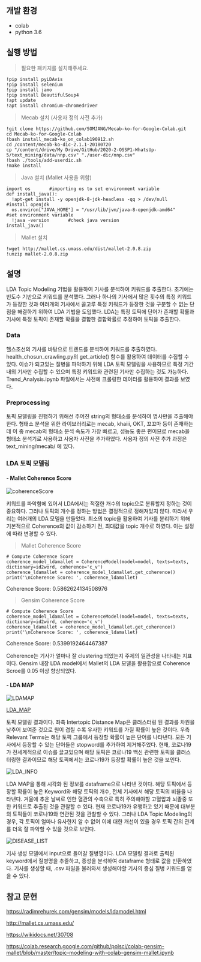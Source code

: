 ## 개발 환경
- colab
- python 3.6

## 실행 방법
> 필요한 패키지를 설치해주세요. 
```
!pip install pyLDAvis
!pip install selenium
!pip install jamo
!pip install BeautifulSoup4
!apt update
!apt install chromium-chromedriver 
```

> Mecab 설치 (사용자 정의 사전 추가) 
```
!git clone https://github.com/SOMJANG/Mecab-ko-for-Google-Colab.git
cd Mecab-ko-for-Google-Colab
!bash install_mecab-ko_on_colab190912.sh
cd /content/mecab-ko-dic-2.1.1-20180720
cp "/content/drive/My Drive/GitHub/2020-2-OSSP1-WhatsUp-5/text_mining/data/nnp.csv" "./user-dic/nnp.csv"
!bash ./tools/add-userdic.sh
!make install
```

> Java 설치 (Mallet 사용을 위함) 
```
import os       #importing os to set environment variable
def install_java():
  !apt-get install -y openjdk-8-jdk-headless -qq > /dev/null      #install openjdk
  os.environ["JAVA_HOME"] = "/usr/lib/jvm/java-8-openjdk-amd64"     #set environment variable
  !java -version       #check java version
install_java()
```

> Mallet 설치
```
!wget http://mallet.cs.umass.edu/dist/mallet-2.0.8.zip
!unzip mallet-2.0.8.zip
```

## 설명

LDA Topic Modeling 기법을 활용하여 기사를 분석하여 키워드를 추출한다. 초기에는 빈도수 기반으로 키워드를 분석했다. 그러나 하나의 기사에서 많은 횟수의 특정 키워드가 등장한 것과 여러개의 기사에서 골고루 특정 키워드가 등장한 것을 구분할 수 없는 단점을 해결하기 위하여 LDA 기법을 도입했다. LDA는 특정 토픽에 단어가 존재할 확률과 기사에 특정 토픽이 존재할 확률을 결합한 결합확률로 추정하여 토픽을 추출한다.


### Data
헬스조선의 기사를 바탕으로 트렌드를 분석하여 키워드를 추출하였다. health_chosun_crawling.py의 get_article() 함수를 활용하여 데이터를 수집할 수 있다.
이슈가 되고있는 질병을 파악하기 위해 LDA 토픽 모델링을 사용하므로 특정 기간 내의 기사만 수집할 수 있으며 특정 키워드와 관련된 기사만 수집하는 것도 가능하다.
Trend_Analysis.ipynb 파일에서는 사전에 크롤링한 데이터를 활용하여 결과를 보였다.


### Preprocessing
토픽 모델링을 진행하기 위해선 주어진 string의 형태소를 분석하여 명사만을 추출해야한다. 형태소 분석을 위한 라이브러리로는 mecab, khaiii, OKT, 꼬꼬마 등이 존재하는데
이 중 mecab의 형태소 분석 속도가 가장 빠르고, 성능도 좋은 편이므로 mecab을 형태소 분석기로 사용하고 사용자 사전을 추가하였다. 사용자 정의 사전 추가 과정은  text_mining/mecab/ 에 있다.


### LDA 토픽 모델링
#### - Mallet Coherence Score
<p>

![coherenceScore](https://csid-dgu.github.io/2020-2-OSSP1-WhatsUp-5/text_mining/output/coherence_values.png "Mallet Coherence Score")

키워드를 파악함에 있어서 LDA에서는 적절한 개수의 topic으로 분류할지 정하는 것이 중요하다. 그러나 토픽의 개수를 정하는 방법은 결정적으로 정해져있지 않다. 따라서 우리는 여러개의 LDA 모델을 만들었다. 최소의 topic을 활용하여 기사를 분리하기 위해 기본적으로 Coherence의 값이 감소하기 전, 최대값을 topic 개수로 하였다. 이는 설정에 따라 변경할 수 있다. <p>


> Mallet Coherence Score
```
# Compute Coherence Score
coherence_model_ldamallet = CoherenceModel(model=model, texts=texts, dictionary=id2word, coherence='c_v')
coherence_ldamallet = coherence_model_ldamallet.get_coherence()
print('\nCoherence Score: ', coherence_ldamallet)
```

Coherence Score:  0.5862624134508976

> Gensim Coherence Score
```
# Compute Coherence Score
coherence_model_ldamallet = CoherenceModel(model=model, texts=texts, dictionary=id2word, coherence='c_v')
coherence_ldamallet = coherence_model_ldamallet.get_coherence()
print('\nCoherence Score: ', coherence_ldamallet)
```

Coherence Score:  0.5399192464467387


Coherence는 기사가 얼마나 잘 clustering 되었는지 주제의 일관성을 나타내는 지표이다. Gensim 내장 LDA model에서 Mallet의 LDA 모델을 활용함으로
Coherence Scroe를 0.05 이상 향상되었다.

#### - LDA MAP
![LDAMAP](https://csid-dgu.github.io/2020-2-OSSP1-WhatsUp-5/text_mining/img/ldamap.png "ldamap")

[LDA_MAP](https://csid-dgu.github.io/2020-2-OSSP1-WhatsUp-5/text_mining/output/LDA_Map.html "lda") 
<p>토픽 모델링 결과이다. 좌측 Intertopic Distance Map은 클러스터링 된 결과를 차원을 낮추어 보여준 것으로 원이 겹칠 수록 유사한 키워드를 가질 확률이 높은 것이다.
우측 Relevant Terms는 해당 토픽 그룹에서 등장할 확률이 높은 단어를 나타낸다. 모든 기사에서 등장할 수 있는 단어들은 stopword를 추가하여 제거해주었다. 현재, 코로나19가 전세계적으로 이슈를 끌고있으며 해당 토픽은 코로나19 백신 관련한 토픽을 클러스터링한 결과이므로 해당 토픽에서는 코로나19가 등장할 확률이 높은 것을 보인다.

![LDA_INFO](https://csid-dgu.github.io/2020-2-OSSP1-WhatsUp-5/text_mining/img/lda_info.png "lda_info")
<p>LDA MAP을 통해 시각화 된 정보를 dataframe으로 나타낸 것이다. 해당 토픽에서 등장할 확률이 높은 Keyword와 해당 토픽의 개수, 전체 기사에서 해당 토픽의 비율을 나타낸다.
겨울에 추운 날씨로 인한 혈관의 수축으로 특히 주의해야할 고혈압과 뇌졸중 또한 키워드로 추출된 것을 관찰할 수 있다. 현재 코로나19가 유행하고 있기 때문에 대부분의 토픽들이 코로나19와 연관된 것을 관찰할 수 있다. 그러나 LDA Topic Modeling의 경우, 각 토픽이 얼마나 유사한지 알 수 없어 이에 대한 개선이 있을 경우 토픽 간의 관계를 더욱 잘 파악할 수 있을 것으로 보인다.

![DISEASE_LIST](https://csid-dgu.github.io/2020-2-OSSP1-WhatsUp-5/text_mining/img/disease_list.png "disease_list")
<p>기사 생성 모델에서 input으로 들어갈 질병명이다. LDA 모델링 결과로 출력된 keyword에서 질병명을 추줄하고, 종성을 분석하여 dataframe 형태로 값을 반환하였다. 기사를 생성할 때, .csv 파일을 불러와서 생성해야할 기사의 중심 질병 키워드를 얻을 수 있다.


## 참고 문헌
https://radimrehurek.com/gensim/models/ldamodel.html <p>
http://mallet.cs.umass.edu/ <p>
https://wikidocs.net/30708 <p>
https://colab.research.google.com/github/polsci/colab-gensim-mallet/blob/master/topic-modeling-with-colab-gensim-mallet.ipynb <p>

